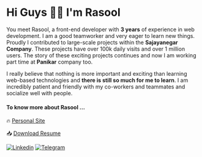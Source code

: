 # Hi Guys ✋🏻 I'm **Rasool**

You meet Rasool, a front-end developer with **3 years** of experience in web development. I am a good teamworker and very eager to learn new things.
Proudly I contributed to large-scale projects within the **Sajayanegar Company**. These projects have over 100k daily visits and over 1 million users. The story of these exciting projects continues and now I am working part time at **Panikar** company too.

I really believe that nothing is more important and exciting than learning web-based technologies and **there is still so much for me to learn**. I am incredibly patient and friendly with my co-workers and teammates and socialize well with people.

#### To know more about Rasool ...

🔥 [Personal Site](https://rasool-portfolio.netlify.app)

📥 [Download Resume](https://drive.google.com/file/d/1-7ZboQquBAPvpZUtueeSz2pfs8QoIhUL/view?pli=1)

[![Linkedin](https://img.shields.io/badge/-LinkedIn-076678?style=flat&logo=Linkedin&logoColor=fbf1c7)](https://www.linkedin.com/in/rasool-karami2304/)
[![Telegram](https://img.shields.io/badge/-Telegram-076678?style=flat&logo=telegram&logoColor=fbf1c7)](https://telegram.me/rasoolkarami_1994/)
